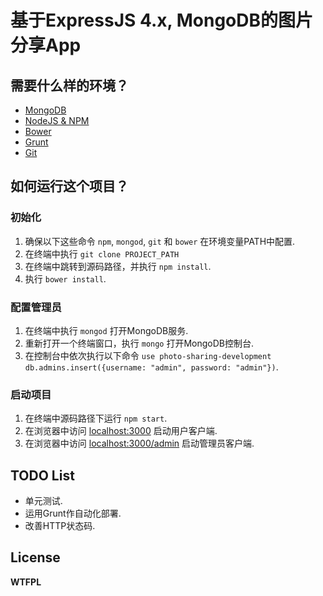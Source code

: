 # 基于ExpressJS 4.x, MongoDB的图片分享App

## 需要什么样的环境？
* [MongoDB](https://www.mongodb.org/downloads)
* [NodeJS & NPM](http://nodejs.org/)
* [Bower](http://bower.io/)
* [Grunt](http://gruntjs.com/getting-started)
* [Git](http://git-scm.com/)

## 如何运行这个项目？

### 初始化
1. 确保以下这些命令 `npm`, `mongod`, `git` 和 `bower` 在环境变量PATH中配置.
2. 在终端中执行 `git clone PROJECT_PATH`
3. 在终端中跳转到源码路径，并执行 `npm install`.
4. 执行 `bower install`.

### 配置管理员
1. 在终端中执行 `mongod` 打开MongoDB服务.
2. 重新打开一个终端窗口，执行 `mongo` 打开MongoDB控制台.
3. 在控制台中依次执行以下命令 `use photo-sharing-development` `db.admins.insert({username: "admin", password: "admin"})`.

### 启动项目
1. 在终端中源码路径下运行 `npm start`.
2. 在浏览器中访问 [localhost:3000](http://localhost:3000) 启动用户客户端.
3. 在浏览器中访问 [localhost:3000/admin](http://localhost:3000/admin) 启动管理员客户端.

## TODO List
* 单元测试.
* 运用Grunt作自动化部署.
* 改善HTTP状态码.

## License
**WTFPL**
